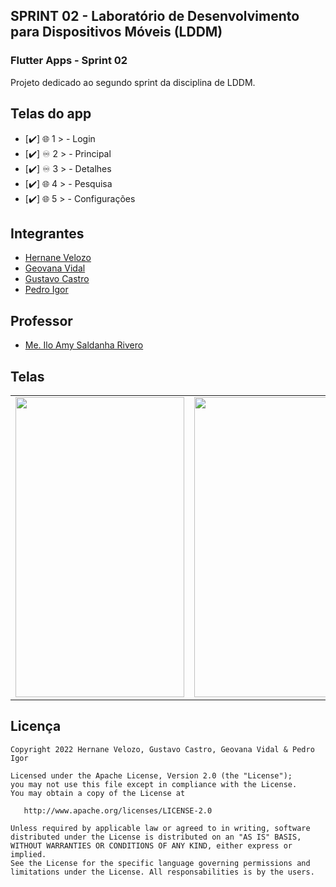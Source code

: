 ## SPRINT 02 - Laboratório de Desenvolvimento para Dispositivos Móveis (LDDM)
### Flutter Apps - Sprint 02

Projeto dedicado ao segundo sprint da disciplina de LDDM.

## Telas do app
- [✔️] 🌐 1 > - Login
- [✔️] ♾️ 2 > - Principal
- [✔️] ♾️ 3 > - Detalhes
- [✔️] 🌐 4 > - Pesquisa
- [✔️] 🌐 5 > - Configurações


## Integrantes

* [Hernane Velozo](https://github.com/hernanevelozo)
* [Geovana Vidal](https://github.com/GustavoVCastro)
* [Gustavo Castro](https://github.com/geovanavidalm)
* [Pedro Igor](https://github.com/pedroigorreis)

## Professor

* [Me. Ilo Amy Saldanha Rivero](https://www.escavador.com/sobre/4550958/ilo-amy-saldanha-rivero)


## Telas


<table>
  <tr>
    <td><img src="https://user-images.githubusercontent.com/88516429/192123673-a67915f4-f35d-4a10-9931-d6eae4063741.png" height = "480" width="270"></td>
    <td><img src="https://user-images.githubusercontent.com/88516429/192123677-7d47b789-c8c1-43e7-a144-93272ad5ba99.png" height = "480" width="270"></td>
    <td><img src="https://user-images.githubusercontent.com/88516429/192123676-5f6877d8-4bfd-4352-8fc6-bccbc1219b86.png" height = "480" width="270"></td>
    <td><img src="https://user-images.githubusercontent.com/88516429/192123675-405f7f22-648c-4fcd-a663-dda03d020791.png" height = "480" width="270"></td>

  </tr>
</table>


## Licença

    Copyright 2022 Hernane Velozo, Gustavo Castro, Geovana Vidal & Pedro Igor
    
    Licensed under the Apache License, Version 2.0 (the "License");
    you may not use this file except in compliance with the License.
    You may obtain a copy of the License at

       http://www.apache.org/licenses/LICENSE-2.0

    Unless required by applicable law or agreed to in writing, software
    distributed under the License is distributed on an "AS IS" BASIS,
    WITHOUT WARRANTIES OR CONDITIONS OF ANY KIND, either express or implied.
    See the License for the specific language governing permissions and
    limitations under the License. All responsabilities is by the users.
